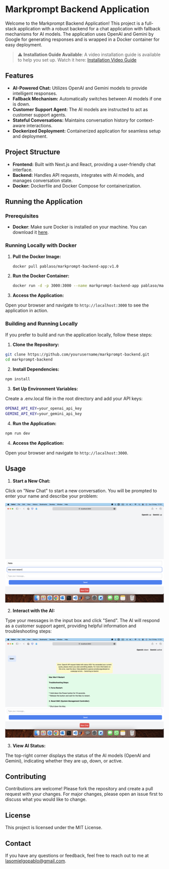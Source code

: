 # Markprompt Backend Application

Welcome to the Markprompt Backend Application! This project is a full-stack application with a robust backend for a chat application with fallback mechanisms for AI models. The application uses OpenAI and Gemini by Google for generating responses and is wrapped in a Docker container for easy deployment.


> :warning: **Installation Guide Available**: A video installation guide is available to help you set up. Watch it here: [Installation Video Guide](https://drive.google.com/file/d/1RXoVHqsG3SZUStbD9F-CwKYsRP7e4lXr/view?usp=sharing)



## Features

- **AI-Powered Chat:** Utilizes OpenAI and Gemini models to provide intelligent responses.
- **Fallback Mechanism:** Automatically switches between AI models if one is down.
- **Customer Support Agent:** The AI models are instructed to act as customer support agents.
- **Stateful Conversations:** Maintains conversation history for context-aware interactions.
- **Dockerized Deployment:** Containerized application for seamless setup and deployment.

## Project Structure

- **Frontend:** Built with Next.js and React, providing a user-friendly chat interface.
- **Backend:** Handles API requests, integrates with AI models, and manages conversation state.
- **Docker:** Dockerfile and Docker Compose for containerization.

## Running the Application

### Prerequisites

- **Docker**: Make sure Docker is installed on your machine. You can download it [here](https://www.docker.com/get-started).

### Running Locally with Docker

1. **Pull the Docker Image:**

   ```bash
   docker pull pablaso/markprompt-backend-app:v1.0
   ```
2. **Run the Docker Container:**
   ```bash
   docker run -d -p 3000:3000 --name markprompt-backend-app pablaso/markprompt-backend-app:v1.0
   ```

3. **Access the Application:**

Open your browser and navigate to ```http://localhost:3000``` to see the application in action.


### Building and Running Locally
If you prefer to build and run the application locally, follow these steps:

1. **Clone the Repository:**

```bash
git clone https://github.com/yourusername/markprompt-backend.git
cd markprompt-backend
```

2. **Install Dependencies:**

```bash
npm install
```

3. **Set Up Environment Variables:**

Create a .env.local file in the root directory and add your API keys:

```bash
OPENAI_API_KEY=your_openai_api_key
GEMINI_API_KEY=your_gemini_api_key
```

4. **Run the Application:**

```bash
npm run dev
```

4. **Access the Application:**

Open your browser and navigate to ```http://localhost:3000```.


## Usage
1. **Start a New Chat:**

Click on "New Chat" to start a new conversation. You will be prompted to enter your name and describe your problem:

![GUI_start](imgs/GUI_start.png)

2. **Interact with the AI:**

Type your messages in the input box and click "Send". The AI will respond as a customer support agent, providing helpful information and troubleshooting steps:

![GUI_chat](imgs/GUI_chat.png)

3. **View AI Status:**

The top-right corner displays the status of the AI models (OpenAI and Gemini), indicating whether they are up, down, or active.

## Contributing
Contributions are welcome! Please fork the repository and create a pull request with your changes. For major changes, please open an issue first to discuss what you would like to change.

## License
This project is licensed under the MIT License.

## Contact
If you have any questions or feedback, feel free to reach out to me at lasomielgopablo@gmail.com.




   

